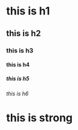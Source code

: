 # this is h1
## this is h2
### this is h3
#### this is h4
##### this is h5
###### this is h6
# this is **strong**
